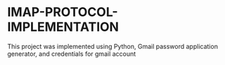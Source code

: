 # IMAP-PROTOCOL-IMPLEMENTATION
This project was implemented using Python, Gmail password application generator, and credentials for gmail account
